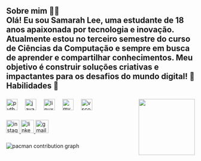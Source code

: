 <h2 align="left">Sobre mim 👩‍💻<br>Olá! Eu sou Samarah Lee, uma estudante de 18 anos apaixonada por tecnologia e inovação. Atualmente estou no terceiro semestre do curso de Ciências da Computação e sempre em busca de aprender e compartilhar conhecimentos. Meu objetivo é construir soluções criativas e impactantes para os desafios do mundo digital! 🚀<br>Habilidades 🌟</h2>

###

<img align="right" height="150" src="https://media.discordapp.net/attachments/1287471438928023605/1355729441615253576/eu1.gif?ex=67e9fcef&is=67e8ab6f&hm=f4f90c36a1a5f4fd3cf4057a4370e32dbec3274d5e6e903546e8be857e187b61&=&width=968&height=968"  />

###

<div align="left">
  <img src="https://cdn.jsdelivr.net/gh/devicons/devicon/icons/python/python-original.svg" height="30" alt="python logo"  />
  <img width="12" />
  <img src="https://cdn.jsdelivr.net/gh/devicons/devicon/icons/java/java-original.svg" height="30" alt="java logo"  />
  <img width="12" />
  <img src="https://cdn.jsdelivr.net/gh/devicons/devicon/icons/linux/linux-original.svg" height="30" alt="linux logo"  />
  <img width="12" />
  <img src="https://cdn.jsdelivr.net/gh/devicons/devicon/icons/mysql/mysql-original.svg" height="30" alt="mysql logo"  />
  <img width="12" />
  <img src="https://cdn.jsdelivr.net/gh/devicons/devicon/icons/vscode/vscode-original.svg" height="30" alt="vscode logo"  />
</div>

###

<div align="left">
  <a href="https://www.instagram.com/lee.sassa/" target="_blank">
    <img src="https://img.shields.io/static/v1?message=Instagram&logo=instagram&label=&color=E4405F&logoColor=white&labelColor=&style=for-the-badge" height="35" alt="instagram logo"  />
  </a>
  <a href="https://www.linkedin.com/in/samarah-lee-348445344/" target="_blank">
    <img src="https://img.shields.io/static/v1?message=LinkedIn&logo=linkedin&label=&color=0077B5&logoColor=white&labelColor=&style=for-the-badge" height="35" alt="linkedin logo"  />
  </a>
  <a href="mailto:samarahleekr@gmail.com" target="_blank">
    <img src="https://img.shields.io/static/v1?message=Gmail&logo=gmail&label=&color=D14836&logoColor=white&labelColor=&style=for-the-badge" height="35" alt="gmail logo"  />
  </a>
</div>

###

<picture>
  <source media="(prefers-color-scheme: dark)" srcset="https://raw.githubusercontent.com/LeeSassa/LeeSassa/output/pacman-contribution-graph-dark.svg">
  <source media="(prefers-color-scheme: light)" srcset="https://raw.githubusercontent.com/LeeSassa/LeeSassa/output/pacman-contribution-graph.svg">
  <img alt="pacman contribution graph" src="https://raw.githubusercontent.com/LeeSassa/LeeSassa/output/pacman-contribution-graph.svg">
</picture>

###

